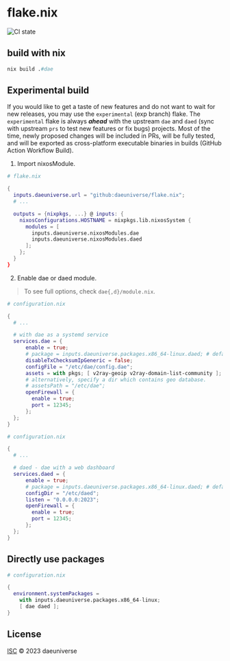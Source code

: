 # flake.nix

![CI state](https://github.com/daeuniverse/flake.nix/actions/workflows/lint.yaml/badge.svg)

## build with nix

```nix
nix build .#dae
```

## Experimental build

If you would like to get a taste of new features and do not want to wait for new releases, you may use the `experimental` (exp branch) flake. The `experimental` flake is always _**ahead**_ with the upstream `dae` and `daed` (sync with upstream `prs` to test new features or fix bugs) projects. Most of the time, newly proposed changes will be included in PRs, will be fully tested, and will be exported as cross-platform executable binaries in builds (GitHub Action Workflow Build).

1. Import nixosModule.

```nix
# flake.nix

{
  inputs.daeuniverse.url = "github:daeuniverse/flake.nix";
  # ...

  outputs = {nixpkgs, ...} @ inputs: {
    nixosConfigurations.HOSTNAME = nixpkgs.lib.nixosSystem {
      modules = [
        inputs.daeuniverse.nixosModules.dae
        inputs.daeuniverse.nixosModules.daed
      ];
    };
  }
}
```


2. Enable dae or daed module.

> To see full options, check `dae{,d}/module.nix`.

```nix
# configuration.nix

{
  # ...

  # with dae as a systemd service
  services.dae = {
      enable = true;
      # package = inputs.daeuniverse.packages.x86_64-linux.daed; # default
      disableTxChecksumIpGeneric = false;
      configFile = "/etc/dae/config.dae";
      assets = with pkgs; [ v2ray-geoip v2ray-domain-list-community ];
      # alternatively, specify a dir which contains geo database.
      # assetsPath = "/etc/dae";
      openFirewall = {
        enable = true;
        port = 12345;
      };
  };
}
```


```nix
# configuration.nix

{
  # ...

  # daed - dae with a web dashboard
  services.daed = {
      enable = true;
      # package = inputs.daeuniverse.packages.x86_64-linux.daed; # default
      configDir = "/etc/daed";
      listen = "0.0.0.0:2023";
      openFirewall = {
        enable = true;
        port = 12345;
      };
  };
}
```

## Directly use packages

```nix
# configuration.nix

{
  environment.systemPackages =
    with inputs.daeuniverse.packages.x86_64-linux;
    [ dae daed ];
}
```

## License

[ISC](./LICENSE) © 2023 daeuniverse
